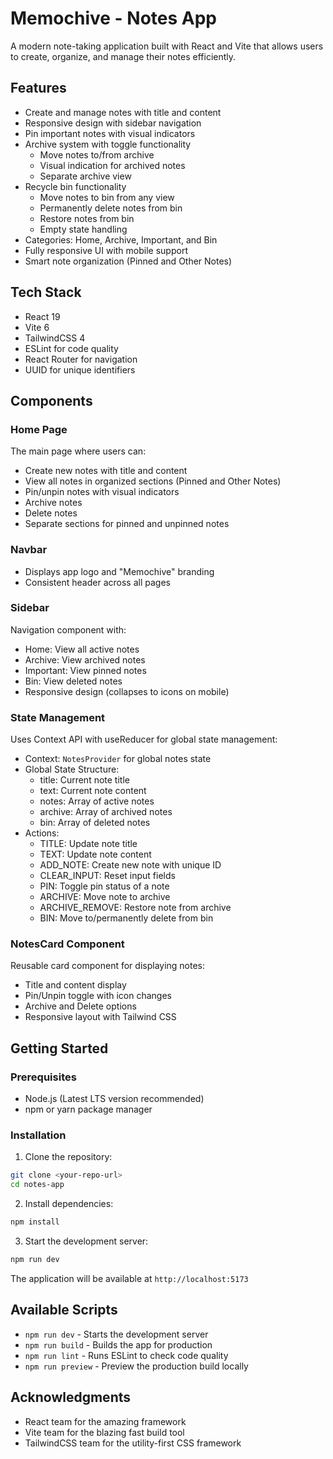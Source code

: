 # Memochive - Notes App

A modern note-taking application built with React and Vite that allows users to create, organize, and manage their notes efficiently.

## Features

- Create and manage notes with title and content
- Responsive design with sidebar navigation
- Pin important notes with visual indicators
- Archive system with toggle functionality
  - Move notes to/from archive
  - Visual indication for archived notes
  - Separate archive view
- Recycle bin functionality
  - Move notes to bin from any view
  - Permanently delete notes from bin
  - Restore notes from bin
  - Empty state handling
- Categories: Home, Archive, Important, and Bin
- Fully responsive UI with mobile support
- Smart note organization (Pinned and Other Notes)

## Tech Stack

- React 19
- Vite 6
- TailwindCSS 4
- ESLint for code quality
- React Router for navigation
- UUID for unique identifiers

## Components

### Home Page

The main page where users can:

- Create new notes with title and content
- View all notes in organized sections (Pinned and Other Notes)
- Pin/unpin notes with visual indicators
- Archive notes
- Delete notes
- Separate sections for pinned and unpinned notes

### Navbar

- Displays app logo and "Memochive" branding
- Consistent header across all pages

### Sidebar

Navigation component with:

- Home: View all active notes
- Archive: View archived notes
- Important: View pinned notes
- Bin: View deleted notes
- Responsive design (collapses to icons on mobile)

### State Management

Uses Context API with useReducer for global state management:

- Context: `NotesProvider` for global notes state
- Global State Structure:
  - title: Current note title
  - text: Current note content
  - notes: Array of active notes
  - archive: Array of archived notes
  - bin: Array of deleted notes
- Actions:
  - TITLE: Update note title
  - TEXT: Update note content
  - ADD_NOTE: Create new note with unique ID
  - CLEAR_INPUT: Reset input fields
  - PIN: Toggle pin status of a note
  - ARCHIVE: Move note to archive
  - ARCHIVE_REMOVE: Restore note from archive
  - BIN: Move to/permanently delete from bin

### NotesCard Component

Reusable card component for displaying notes:

- Title and content display
- Pin/Unpin toggle with icon changes
- Archive and Delete options
- Responsive layout with Tailwind CSS

## Getting Started

### Prerequisites

- Node.js (Latest LTS version recommended)
- npm or yarn package manager

### Installation

1. Clone the repository:

```bash
git clone <your-repo-url>
cd notes-app
```

2. Install dependencies:

```bash
npm install
```

3. Start the development server:

```bash
npm run dev
```

The application will be available at `http://localhost:5173`

## Available Scripts

- `npm run dev` - Starts the development server
- `npm run build` - Builds the app for production
- `npm run lint` - Runs ESLint to check code quality
- `npm run preview` - Preview the production build locally

## Acknowledgments

- React team for the amazing framework
- Vite team for the blazing fast build tool
- TailwindCSS team for the utility-first CSS framework
